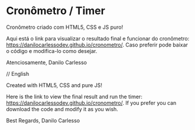 # Cronômetro / Timer
Cronômetro criado com HTML5, CSS e JS puro!

Aqui está o link para visualizar o resultado final e funcionar do cronômetro: https://danilocarlessodev.github.io/cronometro/.
Caso preferir pode baixar o código e modifica-lo como desejar.

Atenciosamente, 
Danilo Carlesso

// English

Created with HTML5, CSS and pure JS!

Here is the link to view the final result and run the timer: https://danilocarlessodev.github.io/cronometro/.
If you prefer you can download the code and modify it as you wish.

Best Regards,
Danilo Carlesso
